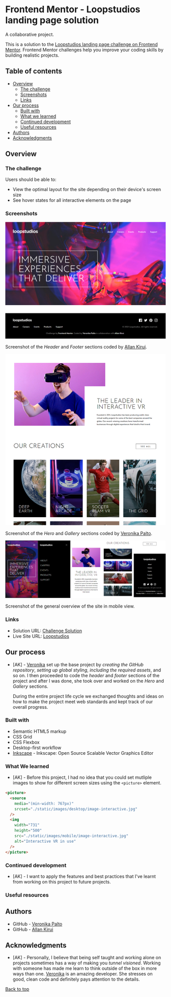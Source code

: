# Frontend Mentor - Loopstudios landing page solution

A collaborative project.

This is a solution to the [Loopstudios landing page challenge on Frontend Mentor](https://www.frontendmentor.io/challenges/loopstudios-landing-page-N88J5Onjw). Frontend Mentor challenges help you improve your coding skills by building realistic projects.

## Table of contents

- [Overview](#overview)
  - [The challenge](#the-challenge)
  - [Screenshots](#screenshots)
  - [Links](#links)
- [Our process](#our-process)
  - [Built with](#built-with)
  - [What we learned](#what-we-learned)
  - [Continued development](#continued-development)
  - [Useful resources](#useful-resources)
- [Authors](#authors)
- [Acknowledgments](#acknowledgments)

## Overview

### The challenge

Users should be able to:

- View the optimal layout for the site depending on their device's screen size
- See hover states for all interactive elements on the page

### Screenshots

![](./static/images/markdown_images/1.png)

Screenshot of the _Header_ and _Footer_ sections coded by [Allan Kirui](#authors).

![](./static/images/markdown_images/2.png)

Screenshot of the _Hero_ and _Gallery_ sections coded by [Veronika Palto](#authors).

![](./static/images/markdown_images/3.png)

Screenshot of the general overview of the site in mobile view.

### Links

- Solution URL: [Challenge Solution](https://www.frontendmentor.io/solutions/a-collaborative-project-featuring-a-desktopfirst-workflow-S-rmJH2Ps)
- Live Site URL: [Loopstudios](https://hungry-kilby-fc41c0.netlify.app/)

## Our process

- [AK] - [Veronika](#authors) set up the base project by _creating the GitHub repository_, _setting up global styling_, _including the required assets_, and so on. I then proceeded to code the _header_ and _footer_ sections of the project and after I was done, she took over and worked on the _Hero_ and _Gallery_ sections.

  During the entire project life cycle we exchanged thoughts and ideas on how to make the project meet web standards and kept track of our overall progress.

### Built with

- Semantic HTML5 markup
- CSS Grid
- CSS Flexbox
- Desktop-first workflow
- [Inkscape](https://inkscape.org) - Inkscape: Open Source Scalable Vector Graphics Editor

### What We learned

- [AK] - Before this project, I had no idea that you could set mutliple images to show for different screen sizes using the `<picture>` element.

```html
<picture>
  <source
    media="(min-width: 767px)"
    srcset="./static/images/desktop/image-interactive.jpg"
  />
  <img
    width="731"
    height="500"
    src="./static/images/mobile/image-interactive.jpg"
    alt="Interactive VR in use"
  />
</picture>
```

### Continued development

- [AK] - I want to apply the features and best practices that I've learnt from working on this project to future projects.

### Useful resources

## Authors

- GitHub - [Veronika Palto](https://www.github.com/JepardMay)
- GitHub - [Allan Kirui](https://www.github.com/AllanKirui)

## Acknowledgments

- [AK] - Personally, I believe that being self taught and working alone on projects sometimes has a way of making you _tunnel visioned_. Working with someone has made me learn to think outside of the box in more ways than one. [Veronika](#authors) is an amazing developer. She stresses on good, clean code and definitely pays attention to the details.

[Back to top](#frontend-mentor---loopstudios-landing-page-solution)
